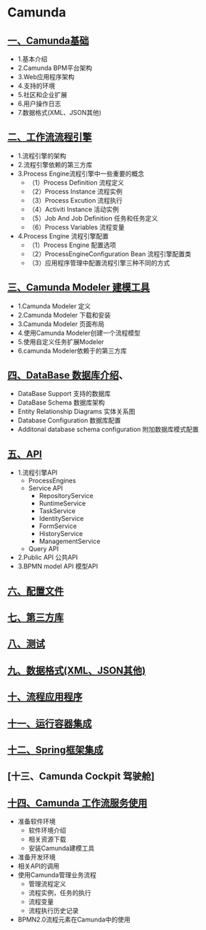 # Camunda

## [一、Camunda基础](http://172.18.3.103/aneid/docs/tree/master/03_技术准备/支撑服务/工作流/docs/camunda/CamundaBasic.md)

* 1.基本介绍
* 2.Camunda BPM平台架构
* 3.Web应用程序架构
* 4.支持的环境
* 5.社区和企业扩展 
* 6.用户操作日志
* 7.数据格式(XML、JSON其他)

## [二、工作流流程引擎](CamundaProEngine.md)

* 1.流程引擎的架构
* 2.流程引擎依赖的第三方库
* 3.Process Engine流程引擎中一些重要的概念
    + （1）Process Definition 流程定义
    + （2）Process Instance 流程实例
    + （3）Process Excution 流程执行
    + （4）Activiti Instance 活动实例
    + （5）Job And Job Definition 任务和任务定义
    + （6）Process Variables 流程变量
* 4.Process Engine 流程引擎配置
    + （1）Process Engine 配置选项
    + （2）ProcessEngineConfiguration Bean 流程引擎配置类
    + （3）应用程序管理中配置流程引擎三种不同的方式

## [三、Camunda Modeler 建模工具](CamundaModeler.md)

* 1.Camunda Modeler 定义
* 2.Camunda Modeler 下载和安装
* 3.Camunda Modeler 页面布局
* 4.使用Camunda Modeler创建一个流程模型
* 5.使用自定义任务扩展Modeler
* 6.camunda Modeler依赖于的第三方库

## [四、DataBase 数据库介绍](CamundaDataBase.md)、

* DataBase Support 支持的数据库
* DataBase Schema 数据库架构
* Entity Relationship Diagrams 实体关系图
* Database Configuration 数据库配置
* Additonal database schema configuration 附加数据库模式配置

## [五、API](CoreAPI.md)

* 1.流程引擎API
    + ProcessEngines
    + Service API
        - RepositoryService
        - RuntimeService
        - TaskService
        - IdentityService
        - FormService
        - HistoryService
        - ManagementService
    + Query API
* 2.Public API 公共API
* 3.BPMN model API 模型API


## [六、配置文件]()

## [七、第三方库]()
## [八、测试]()
## [九、数据格式(XML、JSON其他)]()

## [十、流程应用程序](http://172.18.3.103/aneid/docs/tree/master/03_技术准备/支撑服务/工作流/docs/camunda/ProcessApplication.md)

## [十一、运行容器集成](http://172.18.3.103/aneid/docs/tree/master/03_技术准备/支撑服务/工作流/docs/camunda/RuntimeContainerIntegration.md)

## [十二、Spring框架集成](http://172.18.3.103/aneid/docs/tree/master/03_技术准备/支撑服务/工作流/docs/camunda/SpringFrameworkIntegration.md)

## [十三、Camunda Cockpit 驾驶舱]
## [十四、Camunda 工作流服务使用](http://172.18.3.103/aneid/docs/tree/master/03_技术准备/支撑服务/工作流/docs/camunda/CamundaUse.md)

* 准备软件环境
    + 软件环境介绍
    + 相关资源下载
    + 安装Camunda建模工具
* 准备开发环境
* 相关API的调用
* 使用Camunda管理业务流程
    + 管理流程定义
    + 流程实例，任务的执行
    + 流程变量
    + 流程执行历史记录
* BPMN2.0流程元素在Camunda中的使用